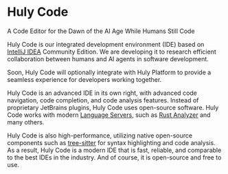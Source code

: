 # Huly Code

A Code Editor for the Dawn of the AI Age While Humans Still Code

Huly Code is our integrated development environment (IDE) based on [IntelliJ IDEA](https://www.jetbrains.com/idea/) Community Edition. We are developing it to research efficient collaboration between humans and AI agents in software development.

Soon, Huly Code will optionally integrate with Huly Platform to provide a seamless experience for developers working together.

Huly Code is an advanced IDE in its own right, with advanced code navigation, code completion, and code analysis features.
Instead of proprietary JetBrains plugins, Huly Code uses open-source software.
Huly Code works with modern [Language Servers](https://microsoft.github.io/language-server-protocol/), such as [Rust Analyzer](https://rust-analyzer.github.io) and many others.

Huly Code is also high-performance, utilizing native open-source components such as [tree-sitter](https://tree-sitter.github.io) for syntax highlighting and code analysis.
As a result, Huly Code is a modern IDE that is fast, reliable, and comparable to the best IDEs in the industry. And of course, it is open-source and free to use.
